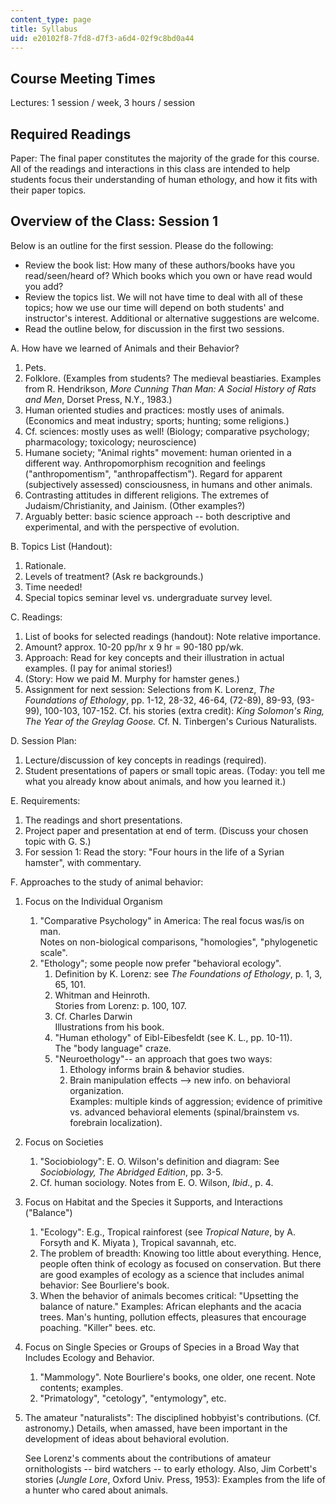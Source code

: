 ```yaml
---
content_type: page
title: Syllabus
uid: e20102f8-7fd8-d7f3-a6d4-02f9c8bd0a44
---
```


Course Meeting Times
--------------------

Lectures: 1 session / week, 3 hours / session

Required Readings
-----------------

Paper: The final paper constitutes the majority of the grade for this course. All of the readings and interactions in this class are intended to help students focus their understanding of human ethology, and how it fits with their paper topics.

Overview of the Class: Session 1
--------------------------------

Below is an outline for the first session. Please do the following:

*   Review the book list: How many of these authors/books have you read/seen/heard of? Which books which you own or have read would you add?
*   Review the topics list. We will not have time to deal with all of these topics; how we use our time will depend on both students' and instructor's interest. Additional or alternative suggestions are welcome.
*   Read the outline below, for discussion in the first two sessions.

A. How have we learned of Animals and their Behavior?

1.  Pets.
2.  Folklore. (Examples from students? The medieval beastiaries. Examples from R. Hendrikson, _More Cunning Than Man: A Social History of Rats and Men_, Dorset Press, N.Y., 1983.)
3.  Human oriented studies and practices: mostly uses of animals. (Economics and meat industry; sports; hunting; some religions.)
4.  Cf. sciences: mostly uses as well! (Biology; comparative psychology; pharmacology; toxicology; neuroscience)
5.  Humane society; "Animal rights" movement: human oriented in a different way. Anthropomorphism recognition and feelings ("anthropomentism", "anthropaffectism"). Regard for apparent (subjectively assessed) consciousness, in humans and other animals.
6.  Contrasting attitudes in different religions. The extremes of Judaism/Christianity, and Jainism. (Other examples?)
7.  Arguably better: basic science approach -- both descriptive and experimental, and with the perspective of evolution.

B. Topics List (Handout):

1.  Rationale.
2.  Levels of treatment? (Ask re backgrounds.)
3.  Time needed!
4.  Special topics seminar level vs. undergraduate survey level.

C. Readings:

1.  List of books for selected readings (handout): Note relative importance.
2.  Amount? approx. 10-20 pp/hr x 9 hr = 90-180 pp/wk.
3.  Approach: Read for key concepts and their illustration in actual examples. (I pay for animal stories!)
4.  (Story: How we paid M. Murphy for hamster genes.)
5.  Assignment for next session: Selections from K. Lorenz, _The Foundations of Ethology_, pp. 1-12, 28-32, 46-64, (72-89), 89-93, (93-99), 100-103, 107-152. Cf. his stories (extra credit): _King Solomon's Ring, The Year of the Greylag Goose._ Cf. N. Tinbergen's Curious Naturalists.

D. Session Plan:

1.  Lecture/discussion of key concepts in readings (required).
2.  Student presentations of papers or small topic areas. (Today: you tell me what you already know about animals, and how you learned it.)

E. Requirements:

1.  The readings and short presentations.
2.  Project paper and presentation at end of term. (Discuss your chosen topic with G. S.)
3.  For session 1: Read the story: "Four hours in the life of a Syrian hamster", with commentary.

F. Approaches to the study of animal behavior:

1.  Focus on the Individual Organism
    1.  "Comparative Psychology" in America: The real focus was/is on man.  
        Notes on non-biological comparisons, "homologies", "phylogenetic scale".
    2.  "Ethology"; some people now prefer "behavioral ecology".
        1.  Definition by K. Lorenz: see _The Foundations of Ethology_, p. 1, 3, 65, 101.
        2.  Whitman and Heinroth.  
            Stories from Lorenz: p. 100, 107.
        3.  Cf. Charles Darwin  
            Illustrations from his book.
        4.  "Human ethology" of Eibl-Eibesfeldt (see K. L., pp. 10-11).  
            The "body language" craze.
        5.  "Neuroethology"-- an approach that goes two ways:
            1.  Ethology informs brain & behavior studies.
            2.  Brain manipulation effects --> new info. on behavioral organization.  
                Examples: multiple kinds of aggression; evidence of primitive vs. advanced behavioral elements (spinal/brainstem vs. forebrain localization).
2.  Focus on Societies
    1.  "Sociobiology": E. O. Wilson's definition and diagram: See _Sociobiology, The Abridged Edition_, pp. 3-5.
    2.  Cf. human sociology. Notes from E. O. Wilson, _Ibid_., p. 4.
3.  Focus on Habitat and the Species it Supports, and Interactions ("Balance")
    1.  "Ecology": E.g., Tropical rainforest (see _Tropical Nature_, by A. Forsyth and K. Miyata ), Tropical savannah, etc.
    2.  The problem of breadth: Knowing too little about everything. Hence, people often think of ecology as focused on conservation. But there are good examples of ecology as a science that includes animal behavior: See Bourliere's book.
    3.  When the behavior of animals becomes critical: "Upsetting the balance of nature." Examples: African elephants and the acacia trees. Man's hunting, pollution effects, pleasures that encourage poaching. "Killer" bees. etc.
4.  Focus on Single Species or Groups of Species in a Broad Way that Includes Ecology and Behavior.
    1.  "Mammology". Note Bourliere's books, one older, one recent. Note contents; examples.
    2.  "Primatology", "cetology", "entymology", etc.
5.  The amateur "naturalists": The disciplined hobbyist's contributions. (Cf. astronomy.) Details, when amassed, have been important in the development of ideas about behavioral evolution.  
      
    See Lorenz's comments about the contributions of amateur ornithologists -- bird watchers -- to early ethology. Also, Jim Corbett's stories (_Jungle Lore_, Oxford Univ. Press, 1953): Examples from the life of a hunter who cared about animals.